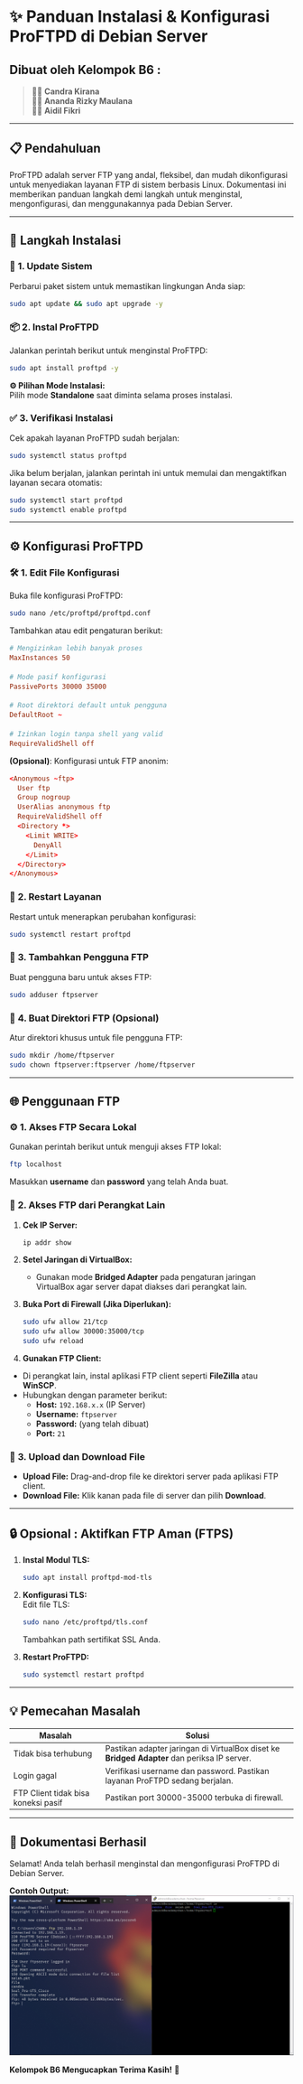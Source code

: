 # ✨ **Panduan Instalasi & Konfigurasi ProFTPD di Debian Server**  

## **Dibuat oleh Kelompok B6 :**  
> 👩‍💻 **Candra Kirana**  
> 👨‍💻 **Ananda Rizky Maulana**  
> 👨‍💻 **Aidil Fikri**  

---

## 📋 **Pendahuluan**  
ProFTPD adalah server FTP yang andal, fleksibel, dan mudah dikonfigurasi untuk menyediakan layanan FTP di sistem berbasis Linux. Dokumentasi ini memberikan panduan langkah demi langkah untuk menginstal, mengonfigurasi, dan menggunakannya pada Debian Server.  

---

## 🚀 **Langkah Instalasi**  

### 🔧 **1. Update Sistem**  
Perbarui paket sistem untuk memastikan lingkungan Anda siap:  
```bash
sudo apt update && sudo apt upgrade -y
```

### 📦 **2. Instal ProFTPD**  
Jalankan perintah berikut untuk menginstal ProFTPD:  
```bash
sudo apt install proftpd -y
```  

**⚙️ Pilihan Mode Instalasi:**  
Pilih mode **Standalone** saat diminta selama proses instalasi.  

### ✅ **3. Verifikasi Instalasi**  
Cek apakah layanan ProFTPD sudah berjalan:  
```bash
sudo systemctl status proftpd
```  

Jika belum berjalan, jalankan perintah ini untuk memulai dan mengaktifkan layanan secara otomatis:  
```bash
sudo systemctl start proftpd
sudo systemctl enable proftpd
```  

---

## ⚙️ **Konfigurasi ProFTPD**  

### 🛠️ **1. Edit File Konfigurasi**  
Buka file konfigurasi ProFTPD:  
```bash
sudo nano /etc/proftpd/proftpd.conf
```  

Tambahkan atau edit pengaturan berikut:  
```conf
# Mengizinkan lebih banyak proses
MaxInstances 50

# Mode pasif konfigurasi
PassivePorts 30000 35000

# Root direktori default untuk pengguna
DefaultRoot ~

# Izinkan login tanpa shell yang valid
RequireValidShell off
```

**(Opsional)**: Konfigurasi untuk FTP anonim:  
```conf
<Anonymous ~ftp>
  User ftp
  Group nogroup
  UserAlias anonymous ftp
  RequireValidShell off
  <Directory *>
    <Limit WRITE>
      DenyAll
    </Limit>
  </Directory>
</Anonymous>
```

### 🔄 **2. Restart Layanan**  
Restart untuk menerapkan perubahan konfigurasi:  
```bash
sudo systemctl restart proftpd
```

### 👤 **3. Tambahkan Pengguna FTP**  
Buat pengguna baru untuk akses FTP:  
```bash
sudo adduser ftpserver
```  

### 📁 **4. Buat Direktori FTP (Opsional)**  
Atur direktori khusus untuk file pengguna FTP:  
```bash
sudo mkdir /home/ftpserver
sudo chown ftpserver:ftpserver /home/ftpserver
```

---

## 🌐 **Penggunaan FTP**  

### ⚙️ **1. Akses FTP Secara Lokal**  
Gunakan perintah berikut untuk menguji akses FTP lokal:  
```bash
ftp localhost
```  

Masukkan **username** dan **password** yang telah Anda buat.  

### 📡 **2. Akses FTP dari Perangkat Lain**  
1. **Cek IP Server:**  
   ```bash
   ip addr show
   ```
2. **Setel Jaringan di VirtualBox:**  
   - Gunakan mode **Bridged Adapter** pada pengaturan jaringan VirtualBox agar server dapat diakses dari perangkat lain.
     
3. **Buka Port di Firewall (Jika Diperlukan):**  
   ```bash
   sudo ufw allow 21/tcp
   sudo ufw allow 30000:35000/tcp
   sudo ufw reload
   ```  
4. **Gunakan FTP Client:**
- Di perangkat lain, instal aplikasi FTP client seperti **FileZilla** atau **WinSCP**.
- Hubungkan dengan parameter berikut:  
    - **Host:** `192.168.x.x` (IP Server)  
    - **Username:** `ftpserver`
    - **Password:** (yang telah dibuat)
    - **Port:** `21`

### 📡 **3. Upload dan Download File**  
   - **Upload File:** Drag-and-drop file ke direktori server pada aplikasi FTP client.
   - **Download File:** Klik kanan pada file di server dan pilih **Download**.

---

## 🔒 **Opsional : Aktifkan FTP Aman (FTPS)**  

1. **Instal Modul TLS:**  
   ```bash
   sudo apt install proftpd-mod-tls
   ```  

2. **Konfigurasi TLS:**  
   Edit file TLS:  
   ```bash
   sudo nano /etc/proftpd/tls.conf
   ```  
   Tambahkan path sertifikat SSL Anda.  

3. **Restart ProFTPD:**  
   ```bash
   sudo systemctl restart proftpd
   ```  

---

## 💡 **Pemecahan Masalah**  

| **Masalah**                          | **Solusi**                                                                                   |
|--------------------------------------|---------------------------------------------------------------------------------------------|
| Tidak bisa terhubung                 | Pastikan adapter jaringan di VirtualBox diset ke **Bridged Adapter** dan periksa IP server. |
| Login gagal                          | Verifikasi username dan password. Pastikan layanan ProFTPD sedang berjalan.                 |
| FTP Client tidak bisa koneksi pasif  | Pastikan port 30000-35000 terbuka di firewall.                                              |

---

## 🎉 **Dokumentasi Berhasil**  
Selamat! Anda telah berhasil menginstal dan mengonfigurasi ProFTPD di Debian Server.  

**Contoh Output:**  
![Output Berhasil](image.png) 

**Kelompok B6 Mengucapkan Terima Kasih!** 🙌

